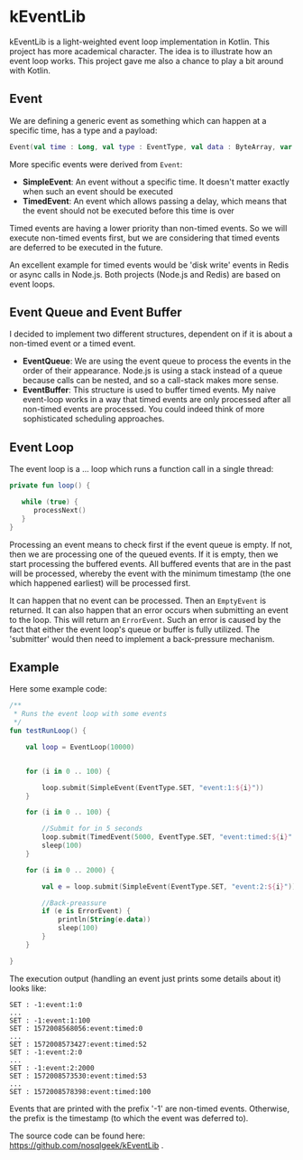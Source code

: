 # kEventLib

kEventLib is a light-weighted event loop implementation in  Kotlin. This project has more academical character. The idea is to illustrate how an event loop works. This project gave me also a chance to play a bit around with Kotlin.

## Event

We are defining a generic event as something which can happen at a specific time, has a type and a payload:

```Kotlin
Event(val time : Long, val type : EventType, val data : ByteArray, var processed : Boolean = false)
```

More specific events were derived from `Event`:

* **SimpleEvent**: An event without a specific time. It doesn't matter exactly when such an event should be executed
* **TimedEvent**: An event which allows passing a delay, which means that the event should not be executed before this time is over

Timed events are having a lower priority than non-timed events. So we will execute non-timed events first, but we are considering that timed events are deferred to be executed in the future. 

An excellent example for timed events would be 'disk write' events in Redis or async calls in Node.js. Both projects (Node.js and Redis) are based on event loops.

## Event Queue and Event Buffer

I decided to implement two different structures, dependent on if it is about a non-timed event or a timed event.

* **EventQueue**: We are using the event queue to process the events in the order of their appearance. Node.js is using a stack instead of a queue because calls can be nested, and so a call-stack makes more sense.
* **EventBuffer**: This structure is used to buffer timed events. My naive event-loop works in a way that timed events are only processed after all non-timed events are processed. You could indeed think of more sophisticated scheduling approaches.


## Event Loop

The event loop is a ... loop which runs a function call in a single thread:

```Kotlin
private fun loop() {

   while (true) {
      processNext()
   }
}
```

Processing an event means to check first if the event queue is empty. If not, then we are processing one of the queued events. If it is empty, then we start processing the buffered events. All buffered events that are in the past will be processed, whereby the event with the minimum timestamp (the one which happened earliest) will be processed first.

It can happen that no event can be processed. Then an `EmptyEvent` is returned. It can also happen that an error occurs when submitting an event to the loop. This will return an `ErrorEvent`. Such an error is caused by the fact that either the event loop's queue or buffer is fully utilized. The 'submitter' would then need to implement a back-pressure mechanism.


## Example

Here some example code:

```Kotlin
/**
 * Runs the event loop with some events
 */
fun testRunLoop() {

    val loop = EventLoop(10000)


    for (i in 0 .. 100) {

        loop.submit(SimpleEvent(EventType.SET, "event:1:${i}"))
    }

    for (i in 0 .. 100) {

        //Submit for in 5 seconds
        loop.submit(TimedEvent(5000, EventType.SET, "event:timed:${i}".toByteArray()))
        sleep(100)
    }

    for (i in 0 .. 2000) {

        val e = loop.submit(SimpleEvent(EventType.SET, "event:2:${i}"))

        //Back-preassure
        if (e is ErrorEvent) {
            println(String(e.data))
            sleep(100)
        }
    }

}
```

The execution output (handling an event just prints some details about it) looks like:

```
SET : -1:event:1:0
...
SET : -1:event:1:100
SET : 1572008568056:event:timed:0
...
SET : 1572008573427:event:timed:52
SET : -1:event:2:0
...
SET : -1:event:2:2000
SET : 1572008573530:event:timed:53
...
SET : 1572008578398:event:timed:100

```

Events that are printed with the prefix '-1' are non-timed events. Otherwise, the prefix is the timestamp (to which the event was deferred to).

The source code can be found here: https://github.com/nosqlgeek/kEventLib .
